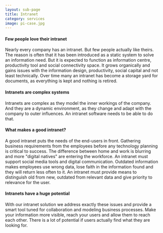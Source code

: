 ```yaml
---
layout: sub-page
title: Intranet
category: services
image: pi-case.jpg
---
```


<!-- “Consulting” (Denso), “Implementation” (OiRA), “Intranet” (ikath) and “Support” (UniBW) -->

#### Few people love their intranet

Nearly every company has an intranet. But few people actually like theirs. The reason is often that it has been introduced as a static system to solve an information need. But it is expected to function as information centre, productivity tool and social connectivity space. It grows organically and gains issues with the information design, productivity, social capital and not least technically. Over time many an intranet has become a storage yard for documents, as everything is kept and nothing is retired.


#### Intranets are complex systems

Intranets are complex as they model the inner workings of the company. And they are a dynamic environment, as they change and adapt with the company to outer influences. An intranet software needs to be able to do that. 


#### What makes a good intranet?

A good intranet puts the needs of the end-users in front. Gathering business requirements from the employees before any technology planning is critical to success. The difference between home and work is blurring and more "digital natives" are entering the workforce. An intranet must support social media tools and digital communication. Outdated information makes employees use wrong data, lose faith in the information found and they will return less often to it. An intranet must provide means to distinguish old from new, outdated from relevant data and give priority to relevance for the user.


#### Intranets have a huge potential

With our intranet solution we address exactly these issues and provide a smart tool tuned for collaboration and modeling business processes. Make your information more visible, reach your users and allow them to reach each other. There is a lot of potential if users actually find what they are looking for.

